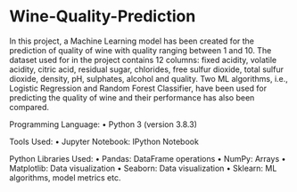 # Wine-Quality-Prediction
In this project, a Machine Learning model has been created for the prediction of quality of wine with quality ranging between 1 and 10.
The dataset used for in the project contains 12 columns: fixed acidity, volatile acidity, citric acid, residual sugar, chlorides, free sulfur dioxide, total sulfur dioxide, density, pH, sulphates, alcohol and quality. 
Two ML algorithms, i.e., Logistic Regression and Random Forest Classifier, have been used for predicting the quality of wine and their performance has also been compared.

Programming Language:
•	Python 3 (version 3.8.3)

Tools Used:
•	Jupyter Notebook: 	IPython Notebook

Python Libraries Used:
•	Pandas: 		DataFrame operations
•	NumPy: 		Arrays
•	Matplotlib: 		Data visualization
•	Seaborn: 		Data visualization
•	Sklearn: 		ML algorithms, model metrics etc.
